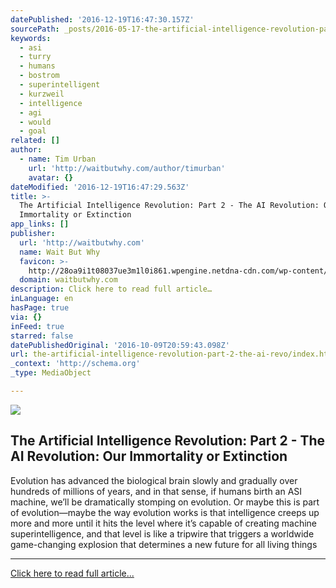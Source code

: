 ```yaml
---
datePublished: '2016-12-19T16:47:30.157Z'
sourcePath: _posts/2016-05-17-the-artificial-intelligence-revolution-part-2-wait-but-wh.md
keywords:
  - asi
  - turry
  - humans
  - bostrom
  - superintelligent
  - kurzweil
  - intelligence
  - agi
  - would
  - goal
related: []
author:
  - name: Tim Urban
    url: 'http://waitbutwhy.com/author/timurban'
    avatar: {}
dateModified: '2016-12-19T16:47:29.563Z'
title: >-
  The Artificial Intelligence Revolution: Part 2 - The AI Revolution: Our
  Immortality or Extinction
app_links: []
publisher:
  url: 'http://waitbutwhy.com'
  name: Wait But Why
  favicon: >-
    http://28oa9i1t08037ue3m1l0i861.wpengine.netdna-cdn.com/wp-content/themes/waitbutwhy/images/favicon.ico
  domain: waitbutwhy.com
description: Click here to read full article…
inLanguage: en
hasPage: true
via: {}
inFeed: true
starred: false
datePublishedOriginal: '2016-10-09T20:59:43.098Z'
url: the-artificial-intelligence-revolution-part-2-the-ai-revo/index.html
_context: 'http://schema.org'
_type: MediaObject

---
```

<article style=""><img src="https://the-grid-user-content.s3-us-west-2.amazonaws.com/2b7054d2-1063-4edc-b319-196cd7332504.jpg" /><h1>The Artificial Intelligence Revolution: Part 2 - The AI Revolution: Our Immortality or Extinction</h1><p>Evolution has advanced the biological brain slowly and gradually over hundreds of millions of years, and in that sense, if humans birth an ASI machine, we’ll be dramatically stomping on evolution. Or maybe this is part of evolution—maybe the way evolution works is that intelligence creeps up more and more until it hits the level where it’s capable of creating machine superintelligence, and that level is like a tripwire that triggers a worldwide game-changing explosion that determines a new future for all living things</p></article>

---

[Click here to read full article...][0]

[0]: http://waitbutwhy.com/2015/01/artificial-intelligence-revolution-2.html "Click here to read full article..."
